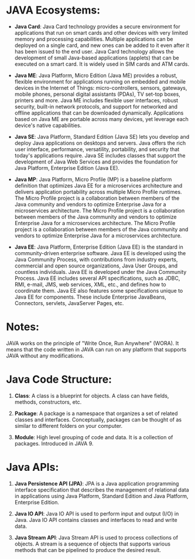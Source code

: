 # JAVA Ecosystems:

- **Java Card**: Java Card technology provides a secure environment for applications that run on smart cards and other devices with very limited memory and processing capabilities. Multiple applications can be deployed on a single card, and new ones can be added to it even after it has been issued to the end user. Java Card technology allows the development of small Java-based applications (applets) that can be executed on a smart card. It is widely used in SIM cards and ATM cards.

- **Java ME**: Java Platform, Micro Edition (Java ME) provides a robust, flexible environment for applications running on embedded and mobile devices in the Internet of Things: micro-controllers, sensors, gateways, mobile phones, personal digital assistants (PDAs), TV set-top boxes, printers and more. Java ME includes flexible user interfaces, robust security, built-in network protocols, and support for networked and offline applications that can be downloaded dynamically. Applications based on Java ME are portable across many devices, yet leverage each device's native capabilities.

- **Java SE**: Java Platform, Standard Edition (Java SE) lets you develop and deploy Java applications on desktops and servers. Java offers the rich user interface, performance, versatility, portability, and security that today's applications require. Java SE includes classes that support the development of Java Web Services and provides the foundation for Java Platform, Enterprise Edition (Java EE).

- **Java MP**: Java Platform, Micro Profile (MP) is a baseline platform definition that optimizes Java EE for a microservices architecture and delivers application portability across multiple Micro Profile runtimes. The Micro Profile project is a collaboration between members of the Java community and vendors to optimize Enterprise Java for a microservices architecture. The Micro Profile project is a collaboration between members of the Java community and vendors to optimize Enterprise Java for a microservices architecture. The Micro Profile project is a collaboration between members of the Java community and vendors to optimize Enterprise Java for a microservices architecture.

- **Java EE**: Java Platform, Enterprise Edition (Java EE) is the standard in community-driven enterprise software. Java EE is developed using the Java Community Process, with contributions from industry experts, commercial and open source organizations, Java User Groups, and countless individuals. Java EE is developed under the Java Community Process. Java EE includes several API specifications, such as JDBC, RMI, e-mail, JMS, web services, XML, etc., and defines how to coordinate them. Java EE also features some specifications unique to Java EE for components. These include Enterprise JavaBeans, Connectors, servlets, JavaServer Pages, etc.

# Notes:

 JAVA works on the principle of "Write Once, Run Anywhere" (WORA). It means that the code written in JAVA can run on any platform that supports JAVA without any modifications.

# Java Code Structure:

1. **Class**: A class is a blueprint for objects. A class can have fields, methods, constructors, etc.

2. **Package**: A package is a namespace that organizes a set of related classes and interfaces. Conceptually, packages can be thought of as similar to different folders on your computer.

3. **Module**: High level grouping of code and data. It is a collection of packages. Introduced in JAVA 9.

# Java APIs:

1. **Java Persistence API (JPA)**: JPA is a Java application programming interface specification that describes the management of relational data in applications using Java Platform, Standard Edition and Java Platform, Enterprise Edition.

2. **Java IO API**: Java IO API is used to perform input and output (I/O) in Java. Java IO API contains classes and interfaces to read and write data.

3. **Java Stream API**: Java Stream API is used to process collections of objects. A stream is a sequence of objects that supports various methods that can be pipelined to produce the desired result.